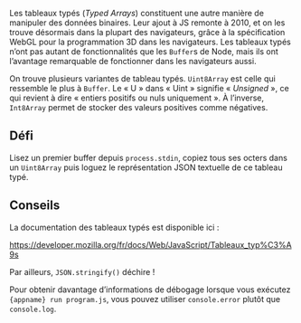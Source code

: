 Les tableaux typés (*Typed Arrays*) constituent une autre manière de manipuler des
données binaires.  Leur ajout à JS remonte à 2010, et on les trouve désormais dans la
plupart des navigateurs, grâce à la spécification WebGL pour la programmation 3D dans
les navigateurs.  Les tableaux typés n’ont pas autant de fonctionnalités que les `Buffer`s
de Node, mais ils ont l’avantage remarquable de fonctionner dans les navigateurs aussi.

On trouve plusieurs variantes de tableau typés.  `Uint8Array` est celle qui ressemble le
plus à `Buffer`.  Le « U » dans « Uint » signifie « *Unsigned* », ce qui revient à dire
« entiers positifs ou nuls uniquement ».  À l’inverse, `Int8Array` permet de stocker des
valeurs positives comme négatives.

## Défi

Lisez un premier buffer depuis `process.stdin`, copiez tous ses octers dans un
`Uint8Array` puis loguez le représentation JSON textuelle de ce tableau typé.

## Conseils

La documentation des tableaux typés est disponible ici :

  https://developer.mozilla.org/fr/docs/Web/JavaScript/Tableaux_typ%C3%A9s

Par ailleurs, `JSON.stringify()` déchire !

Pour obtenir davantage d’informations de débogage lorsque vous exécutez `{appname} run program.js`, vous pouvez utiliser `console.error` plutôt que `console.log`.
